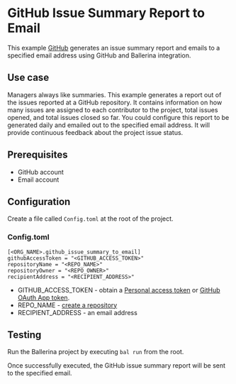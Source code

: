 # GitHub Issue Summary Report to Email

This example [GitHub](https://www.github.com/) generates an issue summary report and emails to a specified email 
address using GitHub and Ballerina integration.

## Use case
Managers always like summaries. This example generates a report out of the issues reported at a GitHub repository.
It contains information on how many issues are assigned to each contributor to the project, total issues opened, and total
issues closed so far. You could configure this report to be generated daily and emailed out to the specified email address.
It will provide continuous feedback about the project issue status.

## Prerequisites
* GitHub account
* Email account

## Configuration
Create a file called `Config.toml` at the root of the project.

### Config.toml
```
[<ORG_NAME>.github_issue_summary_to_email]
githubAccessToken = "<GITHUB_ACCESS_TOKEN>"  
repositoryName = "<REPO_NAME>"  
repositoryOwner = "<REPO_OWNER>"
recipientAddress = "<RECIPIENT_ADDRESS>"
```
* GITHUB_ACCESS_TOKEN - obtain a [Personal access token](https://docs.github.com/en/github/authenticating-to-github/creating-a-personal-access-token) or [GitHub OAuth App token](https://docs.github.com/en/developers/apps/creating-an-oauth-app).
* REPO_NAME - [create a repository](https://docs.github.com/en/get-started/quickstart/create-a-repo)
* RECIPIENT_ADDRESS - an email address

## Testing
Run the Ballerina project by executing `bal run` from the root.

Once successfully executed, the GitHub issue summary report will be sent to the specified email.

